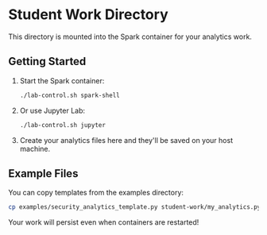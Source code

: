 # Student Work Directory

This directory is mounted into the Spark container for your analytics work.

## Getting Started

1. Start the Spark container:
   ```bash
   ./lab-control.sh spark-shell
   ```

2. Or use Jupyter Lab:
   ```bash
   ./lab-control.sh jupyter
   ```

3. Create your analytics files here and they'll be saved on your host machine.

## Example Files

You can copy templates from the examples directory:
```bash
cp examples/security_analytics_template.py student-work/my_analytics.py
```

Your work will persist even when containers are restarted!

